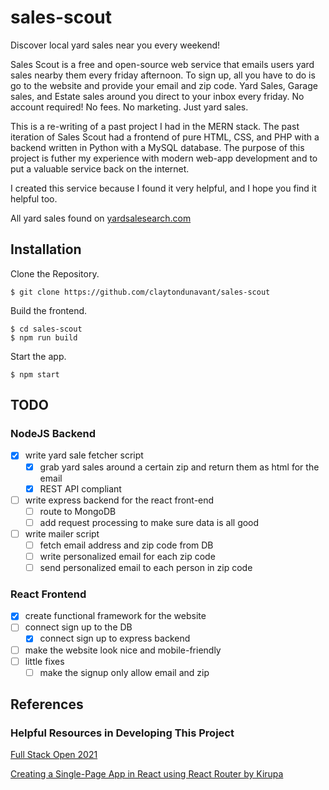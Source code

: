 # sales-scout

Discover local yard sales near you every weekend!

Sales Scout is a free and open-source web service that emails users yard sales nearby them every friday afternoon.
To sign up, all you have to do is go to the website and provide your email and zip code.
Yard Sales, Garage sales, and Estate sales around you direct to your inbox every friday. 
No account required!
No fees.
No marketing.
Just yard sales.

This is a re-writing of a past project I had in the MERN stack.
The past iteration of Sales Scout had a frontend of pure HTML, CSS, and PHP with a backend written in Python with a MySQL database.
The purpose of this project is futher my experience with modern web-app development and to put a valuable service back on the internet.

I created this service because I found it very helpful, and I hope you find it helpful too.

All yard sales found on [yardsalesearch.com](https://www.yardsalesearch.com/)

## Installation

Clone the Repository.

```
$ git clone https://github.com/claytondunavant/sales-scout
```

Build the frontend.

```
$ cd sales-scout
$ npm run build
```

Start the app.

```
$ npm start
```

## TODO

### NodeJS Backend

- [X] write yard sale fetcher script
    - [X] grab yard sales around a certain zip and return them as html for the email
    - [X] REST API compliant
- [ ] write express backend for the react front-end
    - [ ] route to MongoDB
    - [ ] add request processing to make sure data is all good
- [ ] write mailer script
    - [ ] fetch email address and zip code from DB
    - [ ] write personalized email for each zip code
    - [ ] send personalized email to each person in zip code

### React Frontend

- [X] create functional framework for the website
- [ ] connect sign up to the DB
    - [X] connect sign up to express backend
- [ ] make the website look nice and mobile-friendly
- [ ] little fixes
    - [ ] make the signup only allow email and zip

## References

### Helpful Resources in Developing This Project

[Full Stack Open 2021](https://fullstackopen.com/en/)

[Creating a Single-Page App in React using React Router by Kirupa](https://www.kirupa.com/react/creating_single_page_app_react_using_react_router.html)